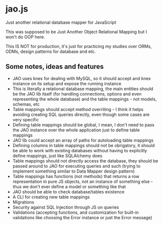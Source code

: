 # jao.js

Just another relational database mapper for JavaScript

This was supposed to be Just Another Object Relational Mapping but I won't do OOP here.

This IS NOT for production, it's just for practicing my studies over ORMs, ODMs, design patterns for database and etc.

## Some notes, ideas and features

- JAO uses knex for dealing with MySQL, so it should accept and knex instance on its setup and expose the running instance
- This is literally a relational database mapping, the main entities should be the JAO lib itself (for handling connections, options and even representing the whole database) and the table mappings - not models, schemas, etc
- Table mappings should accept method overriting - I think it helps avoiding creating SQL queries directly, even though some cases are very specific
- Defining table mappings should be global, I mean, I don't need to pass the JAO instance over the whole application just to define table mappings
- JAO lib could accept an array of paths for autoloading table mappings
- Defining columns in table mappings should not be obrigatory, it should be able to work with existing databases without having to explicitly define mappings, just like SQLAlchemy does
- Table mappings should not directly access the database, they should be passed around to JAO for executing queries and such (trying to implement something similar to Data Mapper design pattern)
- Table mappings has functions (not methods) that returns a row representation in pure JS objects, not an instance of something else - thus we don't ever define a model or something like that
- JAO should be able to check database/tables existence
- A CLI for creating new table mappings
- Migrations
- Security against SQL Injection through JS on queries
- Validations (accepting functions, and customization for built-in validations like choosing the Error instance or just the Error message)
